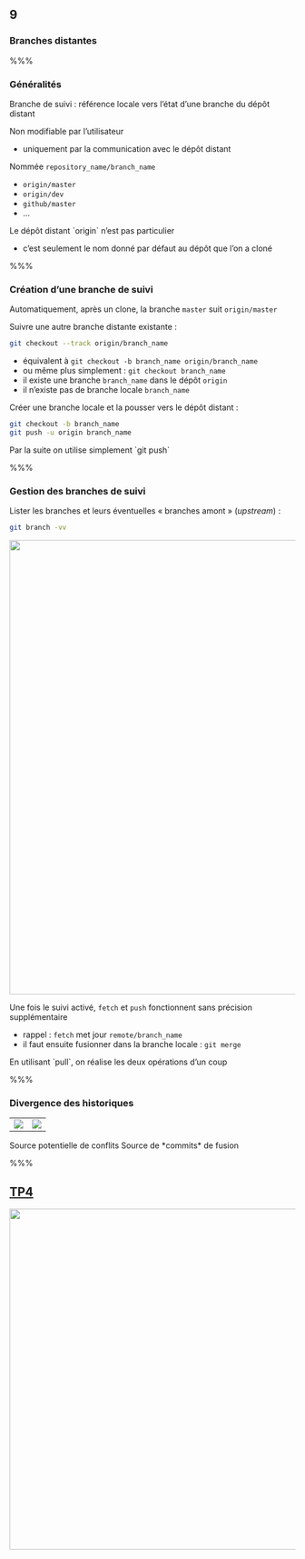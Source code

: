 <!-- .slide: data-background-image="images/logo-git.png" data-background-size="600px" class="chapter" -->
## 9
### Branches distantes


%%%


<!-- .slide: data-background-image="images/logo-git.png" data-background-size="600px" class="slide" -->
### Généralités

Branche de suivi : référence locale vers l’état d’une branche du dépôt distant

Non modifiable par l’utilisateur
 - uniquement par la communication avec le dépôt distant

Nommée `repository_name/branch_name`
 - `origin/master`
 - `origin/dev`
 - `github/master`
 - ...

<!-- .element: class="icon info" -->Le dépôt distant `origin` n’est pas particulier
 - c’est seulement le nom donné par défaut au dépôt que l’on a cloné


%%%


<!-- .slide: data-background-image="images/logo-git.png" data-background-size="600px" class="slide" -->
### Création d’une branche de suivi

Automatiquement, après un clone, la branche `master` suit `origin/master`

Suivre une autre branche distante existante :

```bash
git checkout --track origin/branch_name
```

 - équivalent à `git checkout -b branch_name origin/branch_name`
 - ou même plus simplement : `git checkout branch_name`
  - il existe une branche `branch_name` dans le dépôt `origin`
  - il n’existe pas de branche locale `branch_name`

Créer une branche locale et la pousser vers le dépôt distant :
```bash
git checkout -b branch_name
git push -u origin branch_name
```

<!-- .element: class="icon info" -->Par la suite on utilise simplement `git push`

%%%


<!-- .slide: data-background-image="images/logo-git.png" data-background-size="600px" class="slide" -->
### Gestion des branches de suivi

Lister les branches et leurs éventuelles « branches amont » (*upstream*) :
```bash
git branch -vv
```
<div class="center">
    <img src="images/branch-vv.png" class="boxed-img" width="800px" />
</div>

Une fois le suivi activé, `fetch` et `push` fonctionnent sans précision supplémentaire
 - rappel : `fetch` met jour `remote/branch_name`
 - il faut ensuite fusionner dans la branche locale : `git merge`

<!-- .element: class="icon idea" -->En utilisant `pull`, on réalise les deux opérations d’un coup


%%%


<!-- .slide: class="slide" data-background-color="#7580ba" -->
### Divergence des historiques

<table>
<tr>
<td>
<img src="images/remote-branches-2.png" />
</td>
<td>
<img src="images/remote-branches-3.png" />
</td>
</tr>
</table>

<!-- .element: class="icon warn" -->Source potentielle de conflits

<!-- .element: class="icon info" -->Source de *commits* de fusion

%%%


<!-- .slide: class="tp" -->
## [TP4](https://git.stable.innovation.insee.eu/wehdrc/formation-git#4-branches)
<div class="center">
	<img src="images/keyboard.png" width="600px" />
</div>